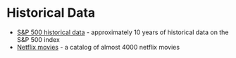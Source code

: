# Historical Data
- [S&P 500 historical data](https://github.com/weiss-gal/data_science_project/blob/main/2023_2024/11th_grade/lessons/01_data_analysis/historical_data_spx.csv) - approximately 10 years of historical data on the S&P 500 index
- [Netflix movies](https://github.com/weiss-gal/data_science_project/blob/main/2023_2024/11th_grade/lessons/01_data_analysis/netflix_movies.csv) - a catalog of almost 4000 netflix movies
